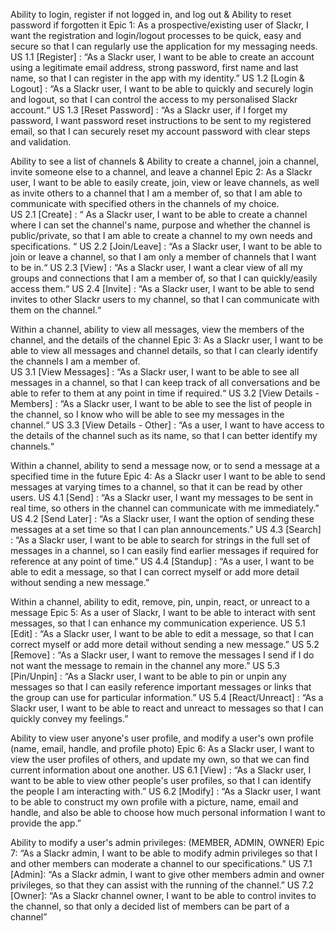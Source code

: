 Ability to login, register if not logged in, and log out & Ability to reset password if forgotten it
Epic 1: As a prospective/existing user of Slackr, I want the registration and login/logout processes to be quick, easy and secure so that I can regularly use the application for my messaging needs. 
US 1.1 [Register] : “As a Slackr user, I want to be able to create an account using a legitimate email address, strong password, first name and last name, so that I can register in the app with my identity.”
US 1.2 [Login & Logout] : “As a Slackr user, I want to be able to quickly and securely login and logout, so that I can control the access to my personalised Slackr account.“
US 1.3 [Reset Password] : “As a Slackr user, if I forget my password, I want password reset instructions to be sent to my registered email, so that I can securely reset my account password with clear steps and validation. 

Ability to see a list of channels & Ability to create a channel, join a channel, invite someone else to a channel, and leave a channel
Epic 2: As a Slackr user, I want to be able to easily create, join, view or leave channels, as well as invite others to a channel that I am a member of, so that I am able to communicate with specified others in the channels of my choice.  
US 2.1 [Create] : “ As a Slackr user, I want to be able to create a channel where I can set the channel's name, purpose and whether the channel is public/private, so that I am able to create a channel to my own needs and specifications. “
US 2.2 [Join/Leave] : “As a Slackr user, I want to be able to join or leave a channel, so that I am only a member of channels that I want to be in.“
US 2.3 [View] : “As a Slackr user, I want a clear view of all my groups and connections that I am a member of, so that I can quickly/easily access them.“
US 2.4 [Invite] : “As a Slackr user, I want to be able to send invites to other Slackr users to my channel, so that I can communicate with them on the channel.“

Within a channel, ability to view all messages, view the members of the channel, and the details of the channel
Epic 3: As a Slackr user, I want to be able to view all messages and channel details, so that I can clearly identify the channels I am a member of.  
US 3.1 [View Messages] : “As a Slackr user, I want to be able to see all messages in a channel, so that I can keep track of all conversations and be able to refer to them at any point in time if required.“
US 3.2 [View Details - Members] : “As a Slackr user, I want to be able to see the list of people in the channel, so I know who will be able to see my messages in the channel.“
US 3.3 [View Details - Other] : “As a user, I want to have access to the details of the channel such as its name, so that I can better identify my channels.“

Within a channel, ability to send a message now, or to send a message at a specified time in the future
Epic 4: As a Slackr user I want to be able to send messages at varying times to a channel, so that it can be read by other users.
US 4.1 [Send] : “As a Slackr user, I want my messages to be sent in real time, so others in the channel can communicate with me immediately.”
US 4.2 [Send Later] : “As a Slackr user, I want the option of sending these messages at a set time so that I can plan announcements.”
US 4.3 [Search] : “As a Slackr user, I want to be able to search for strings in the full set of messages in a channel, so I can easily find earlier messages if required for reference at any point of time.”
US 4.4 [Standup] : “As a user, I want to be able to edit a message, so that I can correct myself or add more detail without sending a new message.”

Within a channel, ability to edit, remove, pin, unpin, react, or unreact to a message
Epic 5: As a user of Slackr, I want to be able to interact with sent messages, so that I can enhance my communication experience. 
US 5.1 [Edit] : “As a Slackr user, I want to be able to edit a message, so that I can correct myself or add more detail without sending a new message.”
US 5.2 [Remove] : “As a Slackr user, I want to remove the messages I send if I do not want the message to remain in the channel any more.”
US 5.3 [Pin/Unpin] : “As a Slackr user, I want to be able to pin or unpin any messages so that I can easily reference important messages or links that the group can use for particular information.”
US 5.4 [React/Unreact] : “As a Slackr user, I want to be able to react and unreact to messages so that I can quickly convey my feelings.”

Ability to view user anyone's user profile, and modify a user's own profile (name, email, handle, and profile photo)
Epic 6: As a Slackr user, I want to view the user profiles of others, and update my own, so that we can find current information about one another.
US 6.1 [View] : “As a Slackr user, I want to be able to view other people's user profiles, so that I can identify the people I am interacting with.”
US 6.2 [Modify] : “As a Slackr user, I want to be able to construct my own profile with a picture, name, email and handle, and also be able to choose how much personal information I want to provide the app.”

Ability to modify a user's admin privileges: (MEMBER, ADMIN, OWNER)
Epic 7: “As a Slackr admin, I want to be able to modify admin privileges so that I and other members can moderate a channel to our specifications.” 
US 7.1 [Admin]: “As a Slackr admin, I want to give other members admin and owner privileges, so that they can assist with the running of the channel.”
US 7.2 [Owner]: “As a Slackr channel owner, I want to be able to control invites to the channel, so that only a decided list of members can be part of a channel”